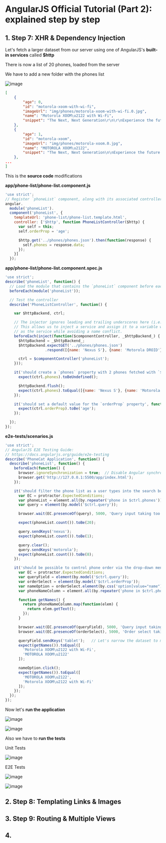 # AngularJS Official Tutorial (Part 2): explained step by step

## 1. Step 7: XHR & Dependency Injection

Let's fetch a larger dataset from our server using one of AngularJS's **built-in services** called **$http**

There is now a list of 20 phones, loaded from the server

We have to add a new folder with the phones list

![image](https://github.com/luiscoco/AngularJS_lesson3_official_tutorial_part2/assets/32194879/7e0e8c73-301d-4002-80df-8aad2058394a)

```json
[
    {
        "age": 0, 
        "id": "motorola-xoom-with-wi-fi", 
        "imageUrl": "img/phones/motorola-xoom-with-wi-fi.0.jpg", 
        "name": "Motorola XOOM\u2122 with Wi-Fi", 
        "snippet": "The Next, Next Generation\r\n\r\nExperience the future with Motorola XOOM with Wi-Fi, the world's first tablet powered by Android 3.0 (Honeycomb)."
    }, 
    {
        "age": 1, 
        "id": "motorola-xoom", 
        "imageUrl": "img/phones/motorola-xoom.0.jpg", 
        "name": "MOTOROLA XOOM\u2122", 
        "snippet": "The Next, Next Generation\n\nExperience the future with MOTOROLA XOOM, the world's first tablet powered by Android 3.0 (Honeycomb)."
    },
...
]
```

This is the **source code** modifications

**app/phone-list/phone-list.component.js**

```javascript
'use strict';
// Register `phoneList` component, along with its associated controller and template
angular.
  module('phoneList').
  component('phoneList', {
    templateUrl: 'phone-list/phone-list.template.html',
    controller: ['$http', function PhoneListController($http) {
      var self = this;
      self.orderProp = 'age';

      $http.get('../phones/phones.json').then(function(response) {
        self.phones = response.data;
      });
    }]
  });
```

**app/phone-list/phone-list.component.spec.js**

```javascript
'use strict';
describe('phoneList', function() {
  // Load the module that contains the `phoneList` component before each test
  beforeEach(module('phoneList'));

  // Test the controller
  describe('PhoneListController', function() {

    var $httpBackend, ctrl;

    // The injector ignores leading and trailing underscores here (i.e. _$httpBackend_).
    // This allows us to inject a service and assign it to a variable with the same name
    // as the service while avoiding a name conflict.
    beforeEach(inject(function($componentController, _$httpBackend_) {
      $httpBackend = _$httpBackend_;
      $httpBackend.expectGET('../phones/phones.json')
                  .respond([{name: 'Nexus S'}, {name: 'Motorola DROID'}]);

      ctrl = $componentController('phoneList');
    }));

    it('should create a `phones` property with 2 phones fetched with `$http`', function() {
      expect(ctrl.phones).toBeUndefined();

      $httpBackend.flush();
      expect(ctrl.phones).toEqual([{name: 'Nexus S'}, {name: 'Motorola DROID'}]);
    });

    it('should set a default value for the `orderProp` property', function() {
      expect(ctrl.orderProp).toBe('age');
    });

  });
});
```

**e2e-tests/scenarios.js**

```javascript
'use strict';
// AngularJS E2E Testing Guide:
// https://docs.angularjs.org/guide/e2e-testing
describe('PhoneCat Application', function() {
  describe('phoneList', function() {
    beforeEach(function() {
      browser.ignoreSynchronization = true;  // Disable Angular synchronization
      browser.get('http://127.0.0.1:5500/app/index.html');
    });

    it('should filter the phone list as a user types into the search box', function() {
      var EC = protractor.ExpectedConditions;
      var phoneList = element.all(by.repeater('phone in $ctrl.phones'));
      var query = element(by.model('$ctrl.query'));

      browser.wait(EC.presenceOf(query), 5000, 'Query input taking too long to appear in the DOM');

      expect(phoneList.count()).toBe(20);

      query.sendKeys('nexus');
      expect(phoneList.count()).toBe(1);

      query.clear();
      query.sendKeys('motorola');
      expect(phoneList.count()).toBe(8);
    });

    it('should be possible to control phone order via the drop-down menu', function() {
      var EC = protractor.ExpectedConditions;
      var queryField = element(by.model('$ctrl.query'));
      var orderSelect = element(by.model('$ctrl.orderProp'));
      var nameOption = orderSelect.element(by.css('option[value="name"]'));
      var phoneNameColumn = element.all(by.repeater('phone in $ctrl.phones').column('phone.name'));

      function getNames() {
        return phoneNameColumn.map(function(elem) {
          return elem.getText();
        });
      }

      browser.wait(EC.presenceOf(queryField), 5000, 'Query input taking too long to appear in the DOM');
      browser.wait(EC.presenceOf(orderSelect), 5000, 'Order select taking too long to appear in the DOM');

      queryField.sendKeys('tablet');   // Let's narrow the dataset to make the assertions shorter
      expect(getNames()).toEqual([
        'Motorola XOOM\u2122 with Wi-Fi',
        'MOTOROLA XOOM\u2122'
      ]);

      nameOption.click();
      expect(getNames()).toEqual([
        'MOTOROLA XOOM\u2122',
        'Motorola XOOM\u2122 with Wi-Fi'
      ]);
    });
  });
});
```

Now let's **run the application**

![image](https://github.com/luiscoco/AngularJS_lesson3_official_tutorial_part2/assets/32194879/3acad084-a0a5-486f-9a54-e5b6dafe1bfb)

![image](https://github.com/luiscoco/AngularJS_lesson3_official_tutorial_part2/assets/32194879/9455d662-6853-4ef8-a3b3-614c3073f3b4)

Also we have to **run the tests**

Unit Tests

![image](https://github.com/luiscoco/AngularJS_lesson3_official_tutorial_part2/assets/32194879/7dca1ece-5bb7-478a-9728-4c9592343924)

E2E Tests

![image](https://github.com/luiscoco/AngularJS_lesson3_official_tutorial_part2/assets/32194879/af370fb8-a3e9-42d6-9ea7-122f886ef11f)

![image](https://github.com/luiscoco/AngularJS_lesson3_official_tutorial_part2/assets/32194879/743f88fa-c8be-453e-9fb5-3e9d9caf2d7b)

## 2. Step 8: Templating Links & Images


## 3. Step 9: Routing & Multiple Views



## 4. 




